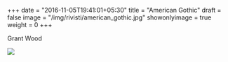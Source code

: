 +++
date = "2016-11-05T19:41:01+05:30"
title = "American Gothic"
draft = false
image = "/img/rivisti/american_gothic.jpg"
showonlyimage = true
weight = 0
+++

Grant Wood

<!--more-->

![](/img/rivisti/american_gothic.jpg)
